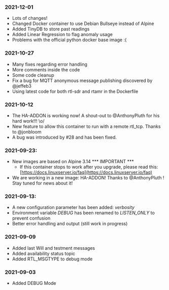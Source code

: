 ### 2021-12-01
 - Lots of changes!
 - Changed Docker container to use Debian Bullseye instead of Alpine
 - Added TinyDB to store past readings
 - Added Linear Regression to flag anomaly usage
 - Problems with the official python docker base image :(

### 2021-10-27
 - Many fixes regarding error handling
 - More comments inside the code
 - Some code cleanup
 - Fix a bug for MQTT anonymous message publishing discovered by @jeffeb3
 - Using latest code for both rtl-sdr and rtamr in the Dockerfile

### 2021-10-12
 - The HA-ADDON is working now! A shout-out to @AnthonyPluth for his hard work!!! \o/
 - New feature to allow this container to run with a remote rtl_tcp. Thanks to @jonbloom
 - A bug was introduced by #28 and has been fixed.

### 2021-09-23:
 - New images are based on Alpine 3.14 *** IMPORTANT ***
   - If this container stops to work after you upgrade, please read this: [https://docs.linuxserver.io/faq](https://docs.linuxserver.io/faq)
 - We are working in a new image: HA-ADDON! Thanks to @AnthonyPluth ! Stay tuned for news about it!

### 2021-09-13:
 - A new configuration parameter has been added: *verbosity*
 - Environment variable *DEBUG* has been renamed to *LISTEN_ONLY* to prevent confusion
 - Better error handling and output (still work in progress)

### 2021-09-09
  - Added last Will and testment messages
  - Added availability status topic
  - Added RTL_MSGTYPE to debug mode

### 2021-09-03
  - Added DEBUG Mode
